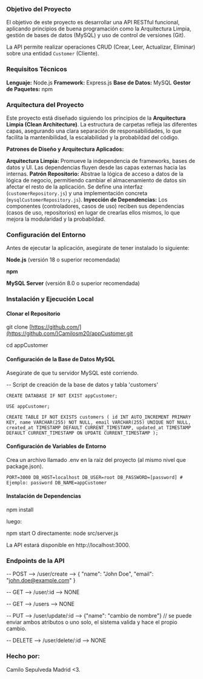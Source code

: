### Objetivo del Proyecto

El objetivo de este proyecto es desarrollar una API RESTful funcional, aplicando principios de buena programación como la Arquitectura Limpia, gestión de bases de datos (MySQL) y uso de control de versiones (Git).

La API permite realizar operaciones CRUD (Crear, Leer, Actualizar, Eliminar) sobre una entidad `Customer` (Cliente).

### Requisitos Técnicos

**Lenguaje:** Node.js
**Framework:** Express.js
**Base de Datos:** MySQL
**Gestor de Paquetes:** npm

### Arquitectura del Proyecto

Este proyecto está diseñado siguiendo los principios de la **Arquitectura Limpia (Clean Architecture)**. La estructura de carpetas refleja las diferentes capas, asegurando una clara separación de responsabilidades, lo que facilita la mantenibilidad, la escalabilidad y la probabildad del código.

**Patrones de Diseño y Arquitectura Aplicados:**

**Arquitectura Limpia:** Promueve la independencia de frameworks, bases de datos y UI. Las dependencias fluyen desde las capas externas hacia las internas.
**Patrón Repositorio:** Abstrae la lógica de acceso a datos de la lógica de negocio, permitiendo cambiar el almacenamiento de datos sin afectar el resto de la aplicación. Se define una interfaz (`customerRepository.js`) y una implementación concreta (`mysqlCustomerRepository.js`).
**Inyección de Dependencias:** Los componentes (controladores, casos de uso) reciben sus dependencias (casos de uso, repositorios) en lugar de crearlas ellos mismos, lo que mejora la modularidad y la probabildad.

### Configuración del Entorno

Antes de ejecutar la aplicación, asegúrate de tener instalado lo siguiente:

**Node.js** (versión 18 o superior recomendada)

**npm**

**MySQL Server** (versión 8.0 o superior recomendada)

### Instalación y Ejecución Local

#### Clonar el Repositorio

git clone [https://github.com/](https://github.com/)Camilosm20/appCustomer.git

cd appCustomer

#### Configuración de la Base de Datos MySQL

Asegúrate de que tu servidor MySQL esté corriendo.

-- Script de creación de la base de datos y tabla 'customers'

`CREATE DATABASE IF NOT EXIST appCustomer;`

`USE appCustomer;`

`CREATE TABLE IF NOT EXISTS customers (
    id INT AUTO_INCREMENT PRIMARY KEY,
    name VARCHAR(255) NOT NULL,
    email VARCHAR(255) UNIQUE NOT NULL,
    created_at TIMESTAMP DEFAULT CURRENT_TIMESTAMP,
    updated_at TIMESTAMP DEFAULT CURRENT_TIMESTAMP ON UPDATE CURRENT_TIMESTAMP
);`

#### Configuración de Variables de Entorno

Crea un archivo llamado .env en la raíz del proyecto (al mismo nivel que package.json).

`PORT=3000
DB_HOST=localhost
DB_USER=root
DB_PASSWORD=[password] # Ejemplo: password
DB_NAME=appCustomer`

#### Instalación de Dependencias

npm install

luego:

npm start
O directamente: node src/server.js

La API estará disponible en http://localhost:3000.

### Endpoints de la API

-- POST --> /user/create --> { "name": "John Doe", "email": "john.doe@example.com" }

-- GET --> /user/:id --> NONE

-- GET --> /users --> NONE

-- PUT --> /user/update/:id --> {"name": "cambio de nombre"} // se puede enviar ambos atributos o uno solo, el sistema valida y hace el propio cambio.

-- DELETE --> /user/delete/:id --> NONE

### Hecho por:

Camilo Sepulveda Madrid <3.

